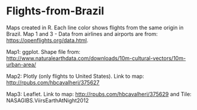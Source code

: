 # Flights-from-Brazil
Maps created in R. Each line color shows flights from the same origin in Brazil.
Map 1 and 3 - Data from airlines and airports are from: https://openflights.org/data.html.

Map1: ggplot. Shape file from: http://www.naturalearthdata.com/downloads/10m-cultural-vectors/10m-urban-area/

Map2: Plotly (only flights to United States). Link to map: http://rpubs.com/hbcavalheri/375627

Map3: Leaflet. Link to map: http://rpubs.com/hbcavalheri/375629 and Tile: NASAGIBS.ViirsEarthAtNight2012


